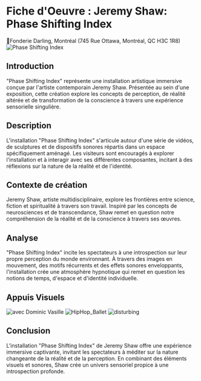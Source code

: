 # Fiche d'Oeuvre : Jeremy Shaw: Phase Shifting Index
📍Fonderie Darling, Montréal
(745 Rue Ottawa, Montréal, QC H3C 1R8)
![Phase Shifting Index](https://github.com/yas0reo/H24_V11_inspirations_onekeo/assets/143228707/39d2b357-dd19-401c-b5a2-64da1d6422e8)

## Introduction

"Phase Shifting Index" représente une installation artistique immersive conçue par l'artiste contemporain Jeremy Shaw. Présentée au sein d'une exposition, cette création explore les concepts de perception, de réalité altérée et de transformation de la conscience à travers une expérience sensorielle singulière.


## Description

L'installation "Phase Shifting Index" s'articule autour d'une série de vidéos, de sculptures et de dispositifs sonores répartis dans un espace spécifiquement aménagé. Les visiteurs sont encouragés à explorer l'installation et à interagir avec ses différentes composantes, incitant à des réflexions sur la nature de la réalité et de l'identité.


## Contexte de création

Jeremy Shaw, artiste multidisciplinaire, explore les frontières entre science, fiction et spiritualité à travers son travail. Inspiré par les concepts de neurosciences et de transcendance, Shaw remet en question notre compréhension de la réalité et de la conscience à travers ses œuvres.


## Analyse

"Phase Shifting Index" incite les spectateurs à une introspection sur leur propre perception du monde environnant. À travers des images en mouvement, des motifs récurrents et des effets sonores enveloppants, l'installation crée une atmosphère hypnotique qui remet en question les notions de temps, d'espace et d'identité individuelle.


## Appuis Visuels

![avec Dominic Vasille](https://github.com/yas0reo/H24_V11_inspirations_onekeo/assets/143228707/f08ff04a-81b4-44f5-9ffc-38f1c49db0a5)
![HipHop_Ballet](https://github.com/yas0reo/H24_V11_inspirations_onekeo/assets/143228707/bfc98b39-a1cb-423c-b4db-324b71468516)
![disturbing](https://github.com/yas0reo/H24_V11_inspirations_onekeo/assets/143228707/cb9acdb6-2cf0-440c-8b41-e2f974d704fa)



## Conclusion

L'installation "Phase Shifting Index" de Jeremy Shaw offre une expérience immersive captivante, invitant les spectateurs à méditer sur la nature changeante de la réalité et de la perception. En combinant des éléments visuels et sonores, Shaw crée un univers sensoriel propice à une introspection profonde.
